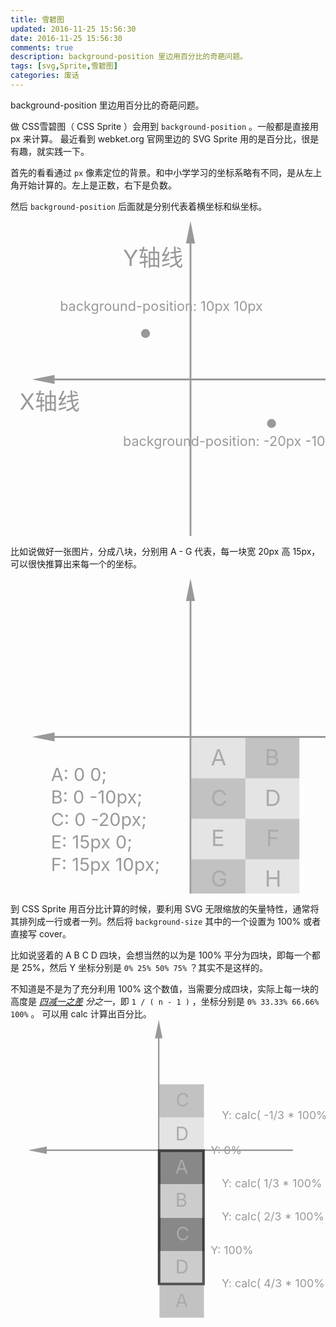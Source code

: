 ```yaml
---
title: 雪碧图
updated: 2016-11-25 15:56:30
date: 2016-11-25 15:56:30
comments: true
description: background-position 里边用百分比的奇葩问题。
tags: [svg,Sprite,雪碧图]
categories: 废话
---
```


background-position 里边用百分比的奇葩问题。


做 CSS雪碧图（ CSS Sprite ）会用到 `background-position` 。一般都是直接用 px 来计算。
最近看到 webket.org 官网里边的 SVG Sprite 用的是百分比，很是有趣，就实践一下。
<!--more-->
首先的看看通过 `px` 像素定位的背景。和中小学学习的坐标系略有不同，是从左上角开始计算的。左上是正数，右下是负数。

然后 `background-position` 后面就是分别代表着横坐标和纵坐标。

<svg class="mysvg" viewBox="0 0 70 70" xmlns="http://www.w3.org/2000/svg"><g fill="#999"><path d="M40 0l-1 5h.8v30h-30v-.8l-5 1 5 1v-.8h30v35h.4v-35h35v-.4h-35v-30h.8z"/><circle cx="30" cy="25" r="1"/><circle cx="58" cy="45" r="1"/><text font-size="5"><tspan y="10" x="25">Y轴线</tspan><tspan y="42" x="2">X轴线</tspan></text><text font-size="3"><tspan x="11" y="20">background-position: 10px 10px</tspan><tspan x="25" y="50">background-position: -20px -10px</tspan></text></g></svg>

比如说做好一张图片，分成八块，分别用 A - G 代表，每一块宽 20px 高 15px，可以很快推算出来每一个的坐标。

<svg class="mysvg" viewBox="0 0 70 70" xmlns="http://www.w3.org/2000/svg"><g fill="#999"><path d="M40 0l-1 5h.8v30h-30v-.8l-5 1 5 1v-.8h30v36h.4v-36h36v-.4h-36v-30h.8z"/><g fill="#ccc" opacity=".5"><path d="M40.2 35.4h12v9h-12z"/><path d="M52.2 44.4h12v9h-12z"/><path d="M40.2 53.4h12v9h-12z"/><path d="M52.2 62.4h12v9h-12z"/></g><g fill="#888" opacity=".5"><path d="M52.2 35.4h12v9h-12z"/><path d="M40.2 44.4h12v9h-12z"/><path d="M52.2 53.4h12v9h-12z"/><path d="M40.2 62.4h12v9h-12z"/></g><text font-size="4" fill="#999"><tspan x="9" y="45">A: 0 0;</tspan><tspan x="9" y="50">B: 0 -10px;</tspan><tspan x="9" y="55">C: 0 -20px;</tspan><tspan x="9" y="60">E: 15px 0;</tspan><tspan x="9" y="65">F: 15px 10px;</tspan></text><text font-size="5" fill="#aaa"><tspan x="44.5" y="41.5">A</tspan><tspan x="56.5" y="41.5">B</tspan><tspan x="44.5" y="50.5">C</tspan><tspan x="56.5" y="50.5">D</tspan><tspan x="44.6" y="59.5">E</tspan><tspan x="56.8" y="59.5">F</tspan><tspan x="44.5" y="68.5">G</tspan><tspan x="56.5" y="68.5">H</tspan></text></g></svg>

到 CSS Sprite 用百分比计算的时候，要利用 SVG 无限缩放的矢量特性，通常将其排列成一行或者一列。然后将 `background-size` 其中的一个设置为 100% 或者直接写 cover。

比如说竖着的 A B C D 四块，会想当然的以为是 100% 平分为四块，即每一个都是 25%，然后 Y 坐标分别是 `0% 25% 50% 75%` ？其实不是这样的。

不知道是不是为了充分利用 100% 这个数值，当需要分成四块，实际上每一块的高度是 <i><u>四减一之差</u> 分之一</i>，即 `1 / ( n - 1 )` ，坐标分别是 `0% 33.33% 66.66% 100%` 。
可以用 calc 计算出百分比。
<svg class="mysvg" viewBox="0 0 85 85" xmlns="http://www.w3.org/2000/svg"><g fill="#999"><path d="M40 0l-1 5h.8v30h-30v-.8l-5 1 5 1v-.8h30v36h.4v-36h36v-.4h-36v-30h.8z"/><g fill="#888"><path d="M40.2 35.4h12v9h-12z"/><path d="M40.2 53.4h12v9h-12z"/><path d="M40.2 71.4h12v9h-12z"  opacity=".5"/><path d="M40.2 17.4h12v9h-12z" opacity=".5"/></g><g fill="#ccc"><path d="M40.2 44.4h12v9h-12z"/><path d="M40.2 62.4h12v9h-12z"/><path d="M40.2 26.4h12v9h-12z"  opacity=".5"/></g><text font-size="5" fill="#aaa"><tspan x="44.5" y="41.5">A</tspan><tspan x="44.5" y="50.5">B</tspan><tspan x="44.6" y="59.5">C</tspan><tspan x="44.5" y="68.5">D</tspan><tspan x="44.6" y="23.5">C</tspan><tspan x="44.5" y="32.5">D</tspan><tspan x="44.5" y="77.5">A</tspan></text><text font-size="3" fill="#999"><tspan x="54" y="36.2">Y: 0%</tspan><tspan x="54" y="63.2">Y: 100%</tspan><tspan x="57" y="72.2">Y: calc( 4/3 &#42; 100% )</tspan><tspan x="57" y="45.2">Y: calc( 1/3 &#42; 100% )</tspan><tspan x="57" y="54.2">Y: calc( 2/3 &#42; 100% )</tspan><tspan x="57" y="26.8">Y: calc( -1/3 &#42; 100% )</tspan></text></g><g  opacity=".6" stroke="#000" stroke-width=".5"><path d="M40 35.2h12.2v36.2h-12.2v-36h.2v35.8h11.8v-35.8h-12z"/></g></svg>
